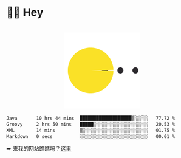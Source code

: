 
# 👋🏻 Hey
<div align="center">
	<br>
	<img src="https://raw.githubusercontent.com/Aniket965/Aniket965/master/pacman.svg?sanitize=true" width="200" height="200">
	<br>
</div>

<!--START_SECTION:waka-->

```text
Java       10 hrs 44 mins  ███████████████████▒░░░░░   77.72 %
Groovy     2 hrs 50 mins   █████░░░░░░░░░░░░░░░░░░░░   20.53 %
XML        14 mins         ▒░░░░░░░░░░░░░░░░░░░░░░░░   01.75 %
Markdown   0 secs          ░░░░░░░░░░░░░░░░░░░░░░░░░   00.01 %
```

<!--END_SECTION:waka-->

 ➡️  来我的网站瞧瞧吗？[这里](https://www.shaolongfei.com)
